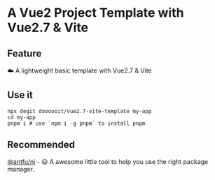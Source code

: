 # A Vue2 Project Template with Vue2.7 & Vite

## Feature

☁️ A lightweight basic template with Vue2.7 & Vite

## Use it

```shell
npx degit doooooit/vue2.7-vite-template my-app
cd my-app
pnpm i # use `npm i -g pnpm` to install pnpm
```

## Recommended

[@antfu/ni](https://github.com/antfu/ni) - 😃 A awesome little tool to help you use the right package manager.
